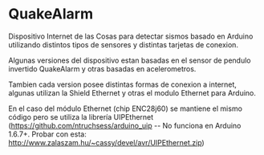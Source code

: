 # QuakeAlarm
Dispositivo Internet de las Cosas para detectar sismos basado en Arduino utilizando distintos tipos de sensores y distintas tarjetas de conexion.

Algunas versiones del dispositivo estan basadas en el sensor de pendulo invertido QuakeAlarm y otras basadas en acelerometros.

Tambien cada version posee distintas formas de conexion a internet, algunas utilizan la Shield Ethernet y otras el modulo Ethernet para Arduino.

En el caso del módulo Ethernet (chip ENC28j60) se mantiene el mismo código pero se utiliza la librería UIPEthernet (https://github.com/ntruchsess/arduino_uip -- No funciona en Arduino 1.6.7+. Probar con esta: http://www.zalaszam.hu/~cassy/devel/avr/UIPEthernet.zip)
